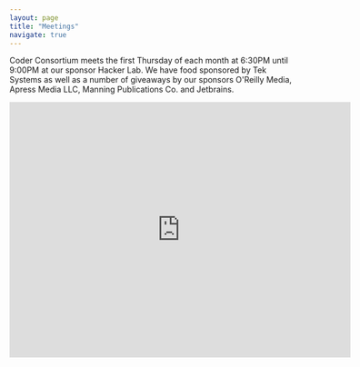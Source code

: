 ```yaml
---
layout: page
title: "Meetings"
navigate: true
---
```


Coder Consortium meets the first Thursday of each month at 6:30PM until 9:00PM at our sponsor Hacker Lab.  We have food sponsored by Tek Systems as well as a number of giveaways by our sponsors O'Reilly Media, Apress Media LLC, Manning Publications Co. and Jetbrains.
 
<iframe width="600" height="450" frameborder="0" style="border:0"
src="https://www.google.com/maps/embed/v1/place?q=Hacker+Lab,+I+Street,+Sacramento,+CA,+United+States&key=AIzaSyDLO9hYSlAVmnGWXZbURgr1m-dGPQYWSqg"></iframe>